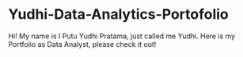 # Yudhi-Data-Analytics-Portofolio
Hi! My name is I Putu Yudhi Pratama, just called me Yudhi. Here is my Portfolio as Data Analyst, please check it out!
